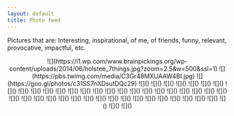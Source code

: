 ```yaml
---
layout: default
title: Photo feed
---
```

PIctures that are:
Interesting, inspirational, of me, of friends, funny, relevant, provocative, impactful, etc.

<center>![](https://i1.wp.com/www.brainpickings.org/wp-content/uploads/2014/06/holstee_7things.jpg?zoom=2.5&w=500&ssl=1)
        ![](https://pbs.twimg.com/media/C3Gr48MXUAAW4BI.jpg)
        ![](https://goo.gl/photos/c31SS7nXDsutDQc29)
        ![]()
        ![]()
        ![]()
        ![]()
        ![]()
        ![]()
        ![]()
        ![]()
        ![]()
        ![]()
        ![]()
        ![]()
        ![]()
        ![]()
        ![]()
        ![]()
        ![]()
        ![]()
        ![]()
        ![]()
        ![]()
        ![]()
        ![]()
        ![]()
        ![]()
        ![]()
        ![]()
        ![]()
        ![]()
        ![]()
        ![]()
        ![]()
        ![]()
        ![]()
        ![]()
        ![]()
        ![]()
        ![]()
        ![]()
        ![]()
        ![]()
        ![]()
        ![]()
        ![]()
        ![]()
</center>
